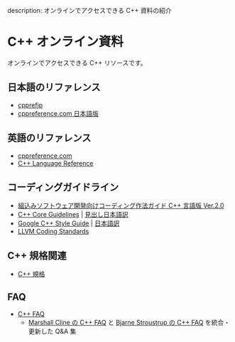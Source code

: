 description: オンラインでアクセスできる C++ 資料の紹介

# C++ オンライン資料

オンラインでアクセスできる C++ リソースです。

## 日本語のリファレンス
- [cpprefjp](https://cpprefjp.github.io/)
- [cppreference.com 日本語版](https://ja.cppreference.com/w/cpp)

## 英語のリファレンス
- [cppreference.com](https://en.cppreference.com/w/)
- [C++ Language Reference](https://docs.microsoft.com/en-us/cpp/cpp/cpp-language-reference)

## コーディングガイドライン
- [組込みソフトウェア開発向けコーディング作法ガイド C++ 言語版 Ver.2.0](https://www.ipa.go.jp/sec/publish/tn16-007.html)
- [C++ Core Guidelines](http://isocpp.github.io/CppCoreGuidelines/CppCoreGuidelines) | [見出し日本語訳](https://qiita.com/tetsurom/items/322c7b58cddaada861ff)
- [Google C++ Style Guide](https://google.github.io/styleguide/cppguide.html) | [日本語訳](https://ttsuki.github.io/styleguide/cppguide.ja.html)
- [LLVM Coding Standards](https://llvm.org/docs/CodingStandards.html)

## C++ 規格関連
- [C++ 規格](https://cppmap.github.io/standardization/working-drafts/)

## FAQ
- [C++ FAQ](https://isocpp.org/faq)
    - [Marshall Cline の C++ FAQ](http://www.cs.technion.ac.il/users/yechiel/c++-faq/index.html) と [Bjarne Stroustrup の C++ FAQ](http://stroustrup.com/bs_faq.html) を統合・更新した Q&A 集
